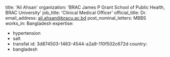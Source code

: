 title: 'Ali Ahsan'
organization: 'BRAC James P Grant School of Public Health, BRAC University'
job_title: 'Clinical Medical Officer'
official_title: Dr.
email_address: ali.ahsan@bracu.ac.bd
post_nominal_letters: MBBS
works_in: Bangladesh
expertise:
  - hypertension
  - salt
  - transfat
id: 3d874503-1463-4544-a2a9-110f502c672d
country:
  - bangladesh
